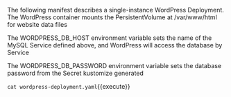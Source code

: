 The following manifest describes a single-instance WordPress Deployment. The WordPress container mounts the PersistentVolume at /var/www/html for website data files


The WORDPRESS_DB_HOST environment variable sets the name of the MySQL Service defined above, and WordPress will access the database by Service 


The WORDPRESS_DB_PASSWORD environment variable sets the database password from the Secret kustomize generated

`cat wordpress-deployment.yaml`{{execute}}
